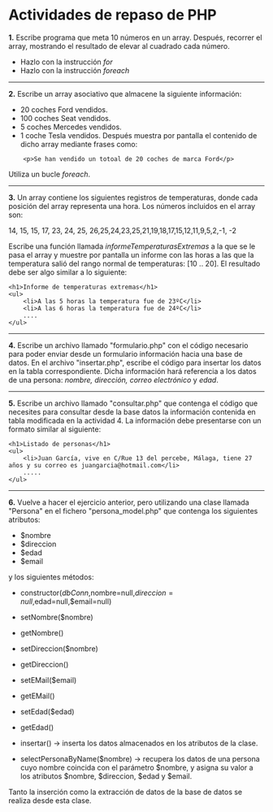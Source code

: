 # Actividades de repaso de PHP

**1.** Escribe programa que meta 10 números en un array. Después, recorrer el array, mostrando el resultado de elevar al cuadrado cada número.
- Hazlo con la instrucción *for*
- Hazlo con la instrucción *foreach*

-----

**2.** Escribe un array asociativo que almacene la siguiente información:
- 20 coches Ford vendidos.
- 100 coches Seat vendidos.
- 5 coches Mercedes vendidos.
- 1 coche Tesla vendidos.
Después muestra por pantalla el contenido de dicho array mediante frases como:
```
    <p>Se han vendido un totoal de 20 coches de marca Ford</p>
```
Utiliza un bucle *foreach*.

-----    

**3.** Un array contiene los siguientes registros de temperaturas, donde cada posición del array representa una hora. Los números incluidos en el array son:

14, 15, 15, 17, 23, 24, 25, 26,25,24,23,25,21,19,18,17,15,12,11,9,5,2,-1, -2

Escribe una función llamada *informeTemperaturasExtremas* a la que se le pasa el array y muestre por pantalla un informe con las horas a las que la temperatura salió del rango normal de temperaturas: [10 .. 20]. El resultado debe ser algo similar a lo siguiente:

```
<h1>Informe de temperaturas extremas</h1>
<ul>
    <li>A las 5 horas la temperatura fue de 23ºC</li>
    <li>A las 6 horas la temperatura fue de 24ºC</li>
    ....
</ul>
```

----

**4.** Escribe un archivo llamado "formulario.php" con el código necesario para poder enviar desde un formulario información hacia una base de datos. En el archivo "insertar.php", escribe el código para insertar los datos en la tabla correspondiente. Dicha información hará referencia a los datos de una persona: *nombre, dirección, correo electrónico* y *edad*. 

----

**5.** Escribe un archivo llamado "consultar.php" que contenga el código que necesites para consultar desde la base datos la información contenida en tabla modificada en la actividad 4. La información debe presentarse con un formato similar al siguiente:

```
<h1>Listado de personas</h1>
<ul>
    <li>Juan García, vive en C/Rue 13 del percebe, Málaga, tiene 27 años y su correo es juangarcia@hotmail.com</li>
    .....
</ul>
```
----

**6.** Vuelve a hacer el ejercicio anterior, pero utilizando una clase llamada "Persona" en el fichero "persona_model.php" que contenga los siguientes atributos:

- $nombre
- $direccion
- $edad
- $email

y los siguientes métodos:

- constructor($dbConn,$nombre=null,$direccion=null,$edad=null,$email=null)
    
- setNombre($nombre)
- getNombre()
- setDireccion($nombre)
- getDireccion()
- setEMail($email)
- getEMail()
- setEdad($edad)
- getEdad()
    
- insertar() -> inserta los datos almacenados en los atributos de la clase.
- selectPersonaByName($nombre) -> recupera los datos de una persona cuyo nombre coincida con el parámetro $nombre, y asigna su valor a los atributos $nombre, $direccion, $edad y $email.

Tanto la inserción como la extracción de datos de la base de datos se realiza desde esta clase.
    
    
